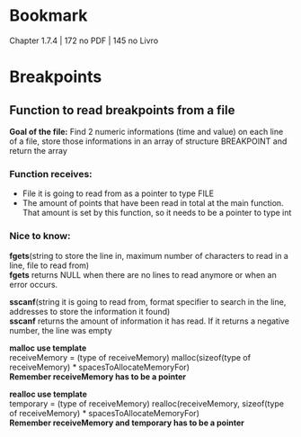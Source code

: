 # Bookmark
<p> Chapter 1.7.4 | 172 no PDF | 145 no Livro </p>


# Breakpoints

## Function to read breakpoints from a file
<p><strong>Goal of the file:</strong> Find 2 numeric informations (time and value) on each line of a file, store those informations in an array of structure BREAKPOINT and return the array</p>

### Function receives:
<ul>
  <li>File it is going to read from as a pointer to type FILE</li>
  <li>The amount of points that have been read in total at the main function. That amount is set by this function, so it needs to be a pointer to type int</li>
</ul>

### Nice to know:
<p><strong>fgets</strong>(string to store the line in, maximum number of characters to read in a line, file to read from)
<br>
<strong>fgets</strong> returns NULL when there are no lines to read anymore or when an error occurs.</p>

<p><strong>sscanf</strong>(string it is going to read from, format specifier to search in the line, addresses to store the information it found)
<br>
<strong>sscanf</strong> returns the amount of information it has read. If it returns a negative number, the line was empty</p>

<p><strong>malloc use template</strong>
<br>
receiveMemory = (type of receiveMemory) malloc(sizeof(type of receiveMemory) * spacesToAllocateMemoryFor)
<br>
<strong>Remember receiveMemory has to be a pointer</strong></p>

<p><strong>realloc use template</strong>
<br>
temporary = (type of receiveMemory) realloc(receiveMemory, sizeof(type of receiveMemory) * spacesToAllocateMemoryFor)
<br>
<strong>Remember receiveMemory and temporary has to be a pointer</strong></p>